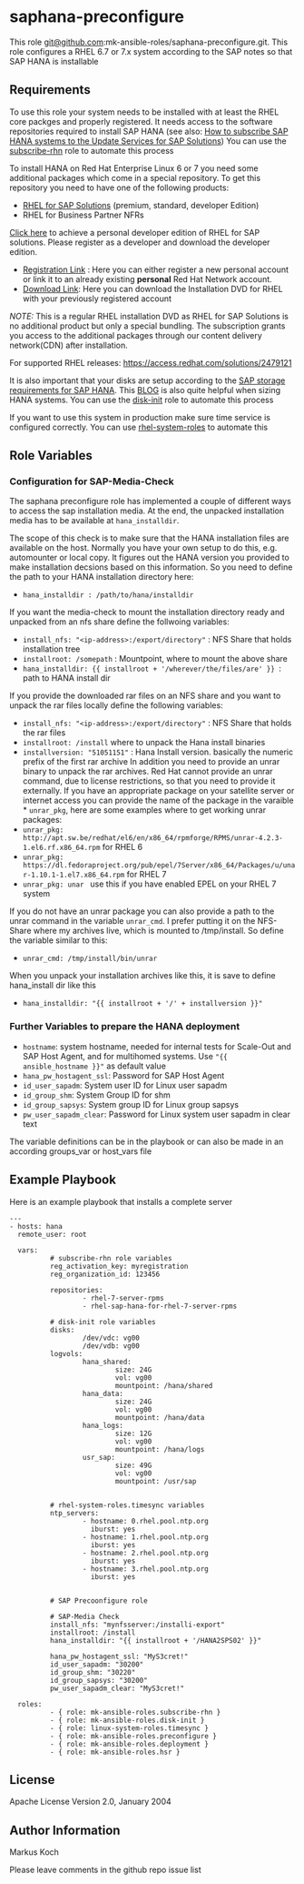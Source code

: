 saphana-preconfigure
=====================

This role git@github.com:mk-ansible-roles/saphana-preconfigure.git. This role configures a RHEL 6.7 or 7.x system according to the SAP notes so that SAP HANA is installable

Requirements
------------

To use this role your system needs to be installed with at least the RHEL core packges and properly registered. It needs access to the software repositories required to install SAP HANA (see also: [How to subscribe SAP HANA systems to the Update Services for SAP Solutions](https://access.redhat.com/solutions/3075991))
You can use the [subscribe-rhn](https://galaxy.ansible.com/mk-ansible-roles/subscribe-rhn/)  role to automate this process

To install HANA on Red Hat Enterprise Linux 6 or 7 you need some additional packages
which come in a special repository. To get this repository you need to have one
of the following products:

 - [RHEL for SAP Solutions](https://access.redhat.com/solutions/3082481) (premium, standard, developer Edition)
 - RHEL for Business Partner NFRs

[Click here](https://developers.redhat.com/products/sap/download/) to achieve a personal developer edition of RHEL for SAP solutions. Please register as a developer and download the developer edition.

- [Registration Link](http://developers.redhat.com/register) :
  Here you can either register a new personal account or link it to an already existing
  **personal** Red Hat Network account.
- [Download Link](https://access.redhat.com/downloads/content/69/ver=/rhel---7/7.2/x86_64/product-software):
  Here you can download the Installation DVD for RHEL with your previously registered
  account

*NOTE:* This is a regular RHEL installation DVD as RHEL for SAP Solutions is no additional
 product but only a special bundling. The subscription grants you access to the additional
 packages through our content delivery network(CDN) after installation.

For supported RHEL releases: https://access.redhat.com/solutions/2479121

It is also important that your disks are setup according to the [SAP storage requirements for SAP HANA](https://www.sap.com/documents/2015/03/74cdb554-5a7c-0010-82c7-eda71af511fa.html). This [BLOG](https://blogs.sap.com/2017/03/07/the-ultimate-guide-to-effective-sizing-of-sap-hana/) is also quite helpful when sizing HANA systems.
You can use the [disk-init](https://galaxy.ansible.com/mk-ansible-roles/disk-init/)  role to automate this process

If you want to use this system in production make sure time service is configured correctly. You can use [rhel-system-roles](https://access.redhat.com/articles/3050101) to automate this

Role Variables
--------------

### Configuration for SAP-Media-Check

The saphana preconfigure role has implemented a couple of different ways to access the sap installation media. At the end, the unpacked installation media has to be available at `hana_installdir`.

The scope of this check is to make sure that the HANA installation files are available on the host. Normally you have your own setup to do this, e.g. automounter or local copy. It figures out the HANA version you provided  to make installation decsions based on this information.
So you need to define the path to your HANA installation directory here:
* `hana_installdir : /path/to/hana/installdir`

If you want the media-check to mount the installation directory ready and unpacked from an nfs share define the follwoing variables:
* `install_nfs: "<ip-address>:/export/directory"` : NFS Share that holds installation tree
* `installroot: /somepath` : Mountpoint, where to mount the above share
* `hana_installdir: {{ installroot + '/wherever/the/files/are' }} `: path to HANA install dir

If you provide the downloaded rar files on an NFS share and you want to unpack the rar files locally  define the following variables:
* `install_nfs: "<ip-address>:/export/directory"` : NFS Share that holds the rar files
* `installroot: /install` where to unpack the Hana install binaries
* `installversion: "51051151"` :  Hana Install version. basically the numeric prefix of the first rar archive
In addition you need to provide an unrar binary to unpack the rar archives.  Red Hat cannot provide an unrar command, due to license restrictions, so that you need to provide it externally. If you have an appropriate package on your satellite server or internet access you can provide the name of the package in the varaible * `unrar_pkg`, here are some examples where to get working unrar packages:
* `unrar_pkg: http://apt.sw.be/redhat/el6/en/x86_64/rpmforge/RPMS/unrar-4.2.3-1.el6.rf.x86_64.rpm` for RHEL 6
* `unrar_pkg: https://dl.fedoraproject.org/pub/epel/7Server/x86_64/Packages/u/unar-1.10.1-1.el7.x86_64.rpm` for RHEL 7
* `unrar_pkg: unar ` use this if you have enabled EPEL on your RHEL 7 system

If you do not have an unrar package you can also provide a path to the unrar command in the variable `unrar_cmd`. I prefer putting it on the NFS-Share where my archives live, which is mounted to /tmp/install. So define the variable similar to this:
* `unrar_cmd: /tmp/install/bin/unrar`

When you unpack your installation archives like this, it is save to define hana_install dir like this
* `hana_installdir: "{{ installroot + '/' + installversion }}"`

### Further Variables to prepare the HANA deployment
- `hostname`: system hostname, needed for internal tests for Scale-Out and SAP Host Agent, and for multihomed systems. Use `"{{ ansible_hostname }}"` as default value
- `hana_pw_hostagent_ssl`: Password for SAP Host Agent
- `id_user_sapadm`: System user ID for Linux user sapadm
- `id_group_shm`: System Group ID for <sid>shm
- `id_group_sapsys`:  System group ID for Linux group sapsys
- `pw_user_sapadm_clear`: Password for Linux system user sapadm in clear text

The variable definitions can be in the playbook or can also be made in an according groups_var or host_vars file

Example Playbook
----------------

Here is an example playbook that installs a complete server

    ---
    - hosts: hana
      remote_user: root

      vars:
              # subscribe-rhn role variables
              reg_activation_key: myregistration
              reg_organization_id: 123456

              repositories:
                      - rhel-7-server-rpms
                      - rhel-sap-hana-for-rhel-7-server-rpms

              # disk-init role variables
              disks:
                      /dev/vdc: vg00
                      /dev/vdb: vg00
              logvols:
                      hana_shared:
                              size: 24G
                              vol: vg00
                              mountpoint: /hana/shared
                      hana_data:
                              size: 24G
                              vol: vg00
                              mountpoint: /hana/data
                      hana_logs:
                              size: 12G
                              vol: vg00
                              mountpoint: /hana/logs
                      usr_sap:
                              size: 49G
                              vol: vg00
                              mountpoint: /usr/sap


              # rhel-system-roles.timesync variables
              ntp_servers:
                      - hostname: 0.rhel.pool.ntp.org
                        iburst: yes
                      - hostname: 1.rhel.pool.ntp.org
                        iburst: yes
                      - hostname: 2.rhel.pool.ntp.org
                        iburst: yes
                      - hostname: 3.rhel.pool.ntp.org
                        iburst: yes


              # SAP Precoonfigure role

              # SAP-Media Check
              install_nfs: "mynfsserver:/installi-export"
              installroot: /install
              hana_installdir: "{{ installroot + '/HANA2SPS02' }}"

              hana_pw_hostagent_ssl: "MyS3cret!"
              id_user_sapadm: "30200"
              id_group_shm: "30220"
              id_group_sapsys: "30200"
              pw_user_sapadm_clear: "MyS3cret!"

      roles:
              - { role: mk-ansible-roles.subscribe-rhn }
              - { role: mk-ansible-roles.disk-init }
              - { role: linux-system-roles.timesync }
              - { role: mk-ansible-roles.preconfigure }
              - { role: mk-ansible-roles.deployment }
              - { role: mk-ansible-roles.hsr }

License
-------

Apache License
Version 2.0, January 2004

Author Information
------------------

Markus Koch

Please leave comments in the github repo issue list
